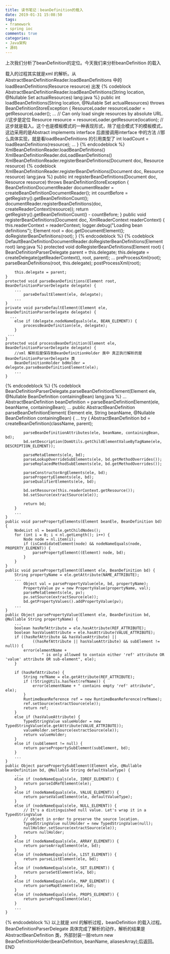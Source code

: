 ```yaml
---
title: 读书笔记：beanDefinition的载入
date: 2019-01-31 15:08:50
tags: 
- framework
- spring ioc
comments: true
categories: 
- Java架构
- 源码
---
```


上次我们分析了beanDefinition的定位。今天我们来分析beanDefinition 的载入
<!--more-->
载入的过程其实就是xml 的解析。从AbstractBeanDefinitionReader.loadBeanDefinitions 中的loadBeanDefinitions(Resource resource) 出发
{% codeblock AbstractBeanDefinitionReader.loadBeanDefinitions(String location, @Nullable Set<Resource> actualResources) lang:java %}
public int loadBeanDefinitions(String location, @Nullable Set<Resource> actualResources) throws BeanDefinitionStoreException {
    ResourceLoader resourceLoader = getResourceLoader();
    ...
    // Can only load single resources by absolute URL.
    //这步是定位
    Resource resource = resourceLoader.getResource(location);
    //这步就是载入。这个也是模板模式的一种表现形式，除了组合模式下的模板模式，这边采用的是Abstract implements interface 后直接调用interface 中的方法
    //那么具体实现，就是看loadBeanDefinitions 的引用类型了
    int loadCount = loadBeanDefinitions(resource);
    ...
}
{% endcodeblock %}
XmlBeanDefinitionReader.loadBeanDefinitions()
XmlBeanDefinitionReader.doLoadBeanDefinitions()
XmlBeanDefinitionReader.registerBeanDefinitions(Document doc, Resource resource)
{% codeblock XmlBeanDefinitionReader.registerBeanDefinitions(Document doc, Resource resource) lang:java %}
    public int registerBeanDefinitions(Document doc, Resource resource) throws BeanDefinitionStoreException {
		BeanDefinitionDocumentReader documentReader = createBeanDefinitionDocumentReader();
		int countBefore = getRegistry().getBeanDefinitionCount();
		documentReader.registerBeanDefinitions(doc, createReaderContext(resource));
		return getRegistry().getBeanDefinitionCount() - countBefore;
	}
	public void registerBeanDefinitions(Document doc, XmlReaderContext readerContext) {
        this.readerContext = readerContext;
        logger.debug("Loading bean definitions");
        Element root = doc.getDocumentElement();
        doRegisterBeanDefinitions(root);
    }
{% endcodeblock %}
{% codeblock DefaultBeanDefinitionDocumentReader.doRegisterBeanDefinitions(Element root) lang:java %}
    protected void doRegisterBeanDefinitions(Element root) {
        BeanDefinitionParserDelegate parent = this.delegate;
        this.delegate = createDelegate(getReaderContext(), root, parent);
        ...
        preProcessXml(root);
        parseBeanDefinitions(root, this.delegate);
        postProcessXml(root);
        
        this.delegate = parent;
    }
    protected void parseBeanDefinitions(Element root, BeanDefinitionParserDelegate delegate) {
        ...
            parseDefaultElement(ele, delegate);
        ...
    }
    private void parseDefaultElement(Element ele, BeanDefinitionParserDelegate delegate) {
      ...
        else if (delegate.nodeNameEquals(ele, BEAN_ELEMENT)) {
            processBeanDefinition(ele, delegate);
        }
     ...
    }
    protected void processBeanDefinition(Element ele, BeanDefinitionParserDelegate delegate) {
        //xml 解析后是保存到BeanDefinitionHolder 类中 真正执行解析的是BeanDefinitionParserDelegate 类
        BeanDefinitionHolder bdHolder = delegate.parseBeanDefinitionElement(ele);
        ...
    }
{% endcodeblock %}
{% codeblock BeanDefinitionParserDelegate.parseBeanDefinitionElement(Element ele, @Nullable BeanDefinition containingBean) lang:java %}
    ...
    AbstractBeanDefinition beanDefinition = parseBeanDefinitionElement(ele, beanName, containingBean);
    ...
    public AbstractBeanDefinition parseBeanDefinitionElement(
    			Element ele, String beanName, @Nullable BeanDefinition containingBean) {
        ...
        try {
            AbstractBeanDefinition bd = createBeanDefinition(className, parent);

            parseBeanDefinitionAttributes(ele, beanName, containingBean, bd);
            bd.setDescription(DomUtils.getChildElementValueByTagName(ele, DESCRIPTION_ELEMENT));

            parseMetaElements(ele, bd);
            parseLookupOverrideSubElements(ele, bd.getMethodOverrides());
            parseReplacedMethodSubElements(ele, bd.getMethodOverrides());

            parseConstructorArgElements(ele, bd);
            parsePropertyElements(ele, bd);
            parseQualifierElements(ele, bd);

            bd.setResource(this.readerContext.getResource());
            bd.setSource(extractSource(ele));

            return bd;
        }
        ...
    }
    public void parsePropertyElements(Element beanEle, BeanDefinition bd) {
        NodeList nl = beanEle.getChildNodes();
        for (int i = 0; i < nl.getLength(); i++) {
            Node node = nl.item(i);
            if (isCandidateElement(node) && nodeNameEquals(node, PROPERTY_ELEMENT)) {
                parsePropertyElement((Element) node, bd);
            }
        }
    }
    public void parsePropertyElement(Element ele, BeanDefinition bd) {
        String propertyName = ele.getAttribute(NAME_ATTRIBUTE);
        ...
            Object val = parsePropertyValue(ele, bd, propertyName);
            PropertyValue pv = new PropertyValue(propertyName, val);
            parseMetaElements(ele, pv);
            pv.setSource(extractSource(ele));
            bd.getPropertyValues().addPropertyValue(pv);
        ...
    }
    public Object parsePropertyValue(Element ele, BeanDefinition bd, @Nullable String propertyName) {
        ...
        boolean hasRefAttribute = ele.hasAttribute(REF_ATTRIBUTE);
        boolean hasValueAttribute = ele.hasAttribute(VALUE_ATTRIBUTE);
        if ((hasRefAttribute && hasValueAttribute) ||
                ((hasRefAttribute || hasValueAttribute) && subElement != null)) {
            error(elementName +
                    " is only allowed to contain either 'ref' attribute OR 'value' attribute OR sub-element", ele);
        }

        if (hasRefAttribute) {
            String refName = ele.getAttribute(REF_ATTRIBUTE);
            if (!StringUtils.hasText(refName)) {
                error(elementName + " contains empty 'ref' attribute", ele);
            }
            RuntimeBeanReference ref = new RuntimeBeanReference(refName);
            ref.setSource(extractSource(ele));
            return ref;
        }
        else if (hasValueAttribute) {
            TypedStringValue valueHolder = new TypedStringValue(ele.getAttribute(VALUE_ATTRIBUTE));
            valueHolder.setSource(extractSource(ele));
            return valueHolder;
        }
        else if (subElement != null) {
            return parsePropertySubElement(subElement, bd);
        }
        ...
    }
    public Object parsePropertySubElement(Element ele, @Nullable BeanDefinition bd, @Nullable String defaultValueType) {
        ...
        else if (nodeNameEquals(ele, IDREF_ELEMENT)) {
            return parseIdRefElement(ele);
        }
        else if (nodeNameEquals(ele, VALUE_ELEMENT)) {
            return parseValueElement(ele, defaultValueType);
        }
        else if (nodeNameEquals(ele, NULL_ELEMENT)) {
            // It's a distinguished null value. Let's wrap it in a TypedStringValue
            // object in order to preserve the source location.
            TypedStringValue nullHolder = new TypedStringValue(null);
            nullHolder.setSource(extractSource(ele));
            return nullHolder;
        }
        else if (nodeNameEquals(ele, ARRAY_ELEMENT)) {
            return parseArrayElement(ele, bd);
        }
        else if (nodeNameEquals(ele, LIST_ELEMENT)) {
            return parseListElement(ele, bd);
        }
        else if (nodeNameEquals(ele, SET_ELEMENT)) {
            return parseSetElement(ele, bd);
        }
        else if (nodeNameEquals(ele, MAP_ELEMENT)) {
            return parseMapElement(ele, bd);
        }
        else if (nodeNameEquals(ele, PROPS_ELEMENT)) {
            return parsePropsElement(ele);
        }
        ...
    }
{% endcodeblock %}
以上就是 xml 的解析过程，beanDefinition 的载入过程。 BeanDefinitionParserDelegate 具体完成了解析的动作，解析的结果是AbstractBeanDefinition 类，外部封装一层return new BeanDefinitionHolder(beanDefinition, beanName, aliasesArray);后返回。
END
